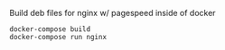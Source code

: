 Build deb files for nginx w/ pagespeed inside of docker

```
docker-compose build
docker-compose run nginx
```
